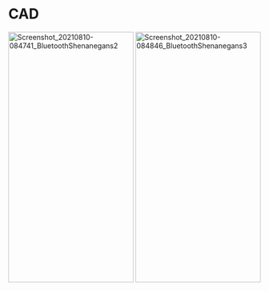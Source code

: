 # CAD
<p float="left">
  <img src="https://user-images.githubusercontent.com/77077715/132726425-a718e24b-d7f4-4600-b759-0a479bdf535f.jpg" alt="Screenshot_20210810-084741_BluetoothShenanegans2" width="250" height="500">
  <img src="https://user-images.githubusercontent.com/77077715/132726428-5c789f1d-e2e1-4378-8da9-6586317a61cc.jpg" alt="Screenshot_20210810-084846_BluetoothShenanegans3" width="250" height="500">
</p>

